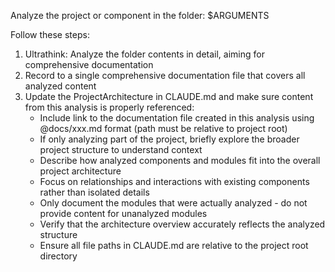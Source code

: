 Analyze the project or component in the folder: $ARGUMENTS

Follow these steps:

1. Ultrathink: Analyze the folder contents in detail, aiming for comprehensive documentation 
2. Record to a single comprehensive documentation file that covers all analyzed content
3. Update the ProjectArchitecture in CLAUDE.md and make sure content from this analysis is properly referenced:
   - Include link to the documentation file created in this analysis using @docs/xxx.md format (path must be relative to project root)
   - If only analyzing part of the project, briefly explore the broader project structure to understand context
   - Describe how analyzed components and modules fit into the overall project architecture
   - Focus on relationships and interactions with existing components rather than isolated details
   - Only document the modules that were actually analyzed - do not provide content for unanalyzed modules
   - Verify that the architecture overview accurately reflects the analyzed structure
   - Ensure all file paths in CLAUDE.md are relative to the project root directory